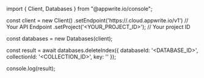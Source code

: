import { Client, Databases } from "@appwrite.io/console";

const client = new Client()
    .setEndpoint('https://<REGION>.cloud.appwrite.io/v1') // Your API Endpoint
    .setProject('<YOUR_PROJECT_ID>'); // Your project ID

const databases = new Databases(client);

const result = await databases.deleteIndex({
    databaseId: '<DATABASE_ID>',
    collectionId: '<COLLECTION_ID>',
    key: ''
});

console.log(result);
